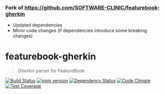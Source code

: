 ### Fork of https://github.com/SOFTWARE-CLINIC/featurebook-gherkin
* Updated dependencies
* Minor code changes (if dependencies introduce some breaking changes)

# featurebook-gherkin

> Gherkin parser for FeatureBook

[![Build Status](https://travis-ci.org/SOFTWARE-CLINIC/featurebook-gherkin.svg?branch=master)](https://travis-ci.org/SOFTWARE-CLINIC/featurebook-gherkin)
[![npm version](https://badge.fury.io/js/featurebook-gherkin.svg)](https://badge.fury.io/js/featurebook-gherkin)
[![Dependency Status](https://david-dm.org/SOFTWARE-CLINIC/featurebook-gherkin.svg)](https://david-dm.org/SOFTWARE-CLINIC/featurebook-gherkin)
[![Code Climate](https://codeclimate.com/github/SOFTWARE-CLINIC/featurebook-gherkin/badges/gpa.svg)](https://codeclimate.com/github/SOFTWARE-CLINIC/featurebook-gherkin)
[![Test Coverage](https://codeclimate.com/github/SOFTWARE-CLINIC/featurebook-gherkin/badges/coverage.svg)](https://codeclimate.com/github/SOFTWARE-CLINIC/featurebook-gherkin/coverage)
